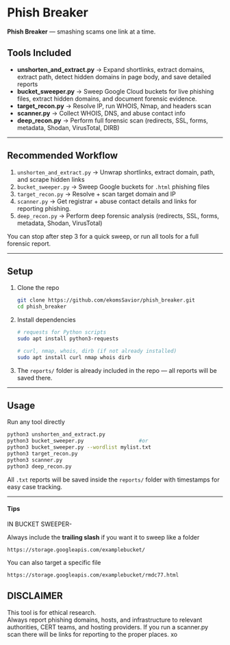 # Phish Breaker

**Phish Breaker** — smashing scams one link at a time.

## Tools Included

- **unshorten_and_extract.py** → Expand shortlinks, extract domains, extract path, detect hidden domains in page body, and save detailed reports  
- **bucket_sweeper.py** → Sweep Google Cloud buckets for live phishing files, extract hidden domains, and document forensic evidence.  
- **target_recon.py** → Resolve IP, run WHOIS, Nmap, and headers scan  
- **scanner.py** → Collect WHOIS, DNS, and abuse contact info  
- **deep_recon.py** → Perform full forensic scan (redirects, SSL, forms, metadata, Shodan, VirusTotal, DIRB)

---

##  Recommended Workflow

1. `unshorten_and_extract.py` → Unwrap shortlinks, extract domain, path, and scrape hidden links  
2. `bucket_sweeper.py` → Sweep Google buckets for `.html` phishing files  
3. `target_recon.py` → Resolve + scan target domain and IP  
4. `scanner.py` → Get registrar + abuse contact details and links for reporting phishing. 
5. `deep_recon.py` → Perform deep forensic analysis (redirects, SSL, forms, metadata, Shodan, VirusTotal)

You can stop after step 3 for a quick sweep, or run all tools for a full forensic report.

---

## Setup

1. Clone the repo
   ```bash
   git clone https://github.com/ekomsSavior/phish_breaker.git
   cd phish_breaker
   ```

2. Install dependencies 
   ```bash
   # requests for Python scripts
   sudo apt install python3-requests

   # curl, nmap, whois, dirb (if not already installed)
   sudo apt install curl nmap whois dirb
   ```

3. The `reports/` folder is already included in the repo — all reports will be saved there.

---

##  Usage

Run any tool directly
```bash
python3 unshorten_and_extract.py
python3 bucket_sweeper.py                  #or
python3 bucket_sweeper.py --wordlist mylist.txt
python3 target_recon.py
python3 scanner.py
python3 deep_recon.py
```

All `.txt` reports will be saved inside the `reports/` folder with timestamps for easy case tracking.

---
#### Tips

IN BUCKET SWEEPER-

 Always include the **trailing slash** if you want it to sweep like a folder
```
https://storage.googleapis.com/examplebucket/
```

You can also target a specific file
```
https://storage.googleapis.com/examplebucket/rmdc77.html
```

## DISCLAIMER 

This tool is for ethical research.    
Always report phishing domains, hosts, and infrastructure to relevant authorities, CERT teams, and hosting providers.
If you run a scanner.py scan there will be links for reporting to the proper places. xo


